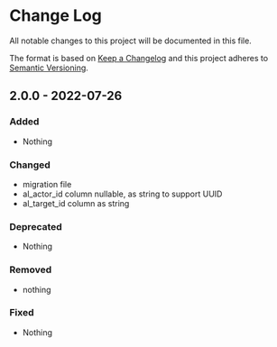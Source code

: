 # Change Log
All notable changes to this project will be documented in this file.

The format is based on [Keep a Changelog](https://keepachangelog.com) and this project adheres to [Semantic Versioning](https://semver.org).

## 2.0.0 - 2022-07-26

### Added

- Nothing

### Changed

- migration file
- al_actor_id column nullable, as string to support UUID
- al_target_id column as string

### Deprecated

- Nothing

### Removed

- nothing

### Fixed

- Nothing